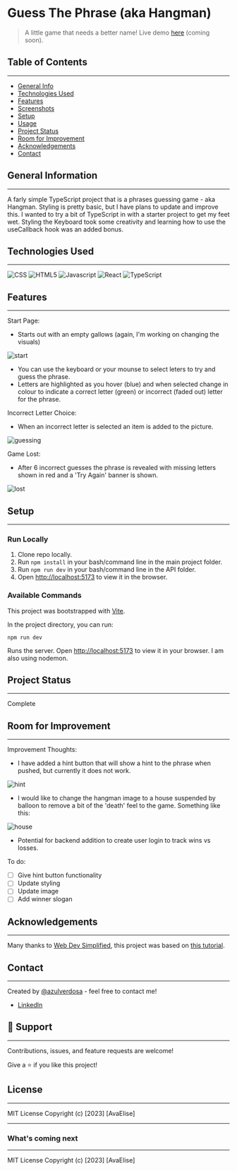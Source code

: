 # Guess The Phrase (aka Hangman)

> A little game that needs a better name! Live demo [here](http://demoexamplecomingsoon.com 'Not a real link') (coming soon).

## Table of Contents

---

- [General Info](#general-information)
- [Technologies Used](#technologies-used)
- [Features](#features)
- [Screenshots](#screenshots)
- [Setup](#setup)
- [Usage](#usage)
- [Project Status](#project-status)
- [Room for Improvement](#room-for-improvement)
- [Acknowledgements](#acknowledgements)
- [Contact](#contact)

## General Information

---

A farly simple TypeScript project that is a phrases guessing game - aka Hangman. Styling is pretty basic, but I have plans to update and improve this. I wanted to try a bit of TypeScript in with a starter project to get my feet wet. Styling the Keyboard took some creativity and learning how to use the useCallback hook was an added bonus.

## Technologies Used

---

![CSS](https://img.shields.io/badge/CSS3-1572B6.svg?style=for-the-badge&logo=CSS3&logoColor=white)
![HTML5](https://img.shields.io/badge/HTML5-E34F26.svg?style=for-the-badge&) ![Javascript](https://img.shields.io/badge/JavaScript-F7DF1E.svg?style=for-the-badge&logo=JavaScript&logoColor=black)
![React](https://img.shields.io/badge/React-61DAFB.svg?style=for-the-badge&logo=React&logoColor=black)
![TypeScript](https://img.shields.io/badge/TypeScript-3178C6.svg?style=for-the-badge&logo=TypeScript&logoColor=white)

## Features

---

Start Page:

- Starts out with an empty gallows (again, I'm working on changing the visuals)

![start](ui/demo_pictures/Screenshot%202023-01-20%20at%203.00.18%20PM.png 'Game Start')

- You can use the keyboard or your mounse to select leters to try and guess the phrase.
- Letters are highlighted as you hover (blue) and when selected change in colour to indicate a correct letter (green) or incorrect (faded out) letter for the phrase.

Incorrect Letter Choice:

- When an incorrect letter is selected an item is added to the picture.

![guessing](ui/demo_pictures/Screenshot%202023-01-20%20at%203.00.54%20PM.png 'Active Keyboard')

Game Lost:

- After 6 incorrect guesses the phrase is revealed with missing letters shown in red and a 'Try Again' banner is shown.

![lost](ui/demo_pictures/Screenshot%202023-01-20%20at%203.02.58%20PM.png 'lost game')

## Setup

---

### Run Locally

1. Clone repo locally.
2. Run `npm install` in your bash/command line in the main project folder.
3. Run `npm run dev` in your bash/command line in the API folder.
4. Open [http://localhost:5173](http://localhost:5173) to view it in the browser.

### Available Commands

This project was bootstrapped with [Vite](https://github.com/vitejs).

In the project directory, you can run:

`npm run dev`

Runs the server. Open [http://localhost:5173](http://localhost:5173) to view it in your browser. I am also using nodemon.

## Project Status

---

Complete

## Room for Improvement

---

Improvement Thoughts:

- I have added a hint button that will show a hint to the phrase when pushed, but currently it does not work.

![hint](./demo_pictures/Screenshot%202023-01-20%20at%203.18.46%20PM.png 'Hint')

- I would like to change the hangman image to a house suspended by balloon to remove a bit of the 'death' feel to the game. Something like this:

![house](./demo_pictures/Screenshot%202023-01-20%20at%203.05.37%20PM.png 'balloon house')

- Potential for backend addition to create user login to track wins vs losses.

To do:

- [ ] Give hint button functionality
- [ ] Update styling
- [ ] Update image
- [ ] Add winner slogan

## Acknowledgements

---

Many thanks to [Web Dev Simplified](https://www.youtube.com/@WebDevSimplified), this project was based on [this tutorial](https://www.youtube.com/watch?v=-ONUyenGnWw).

## Contact

---

Created by [@azulverdosa](ellemocambo@gmail.com) - feel free to contact me!

- [LinkedIn](https://www.linkedin.com/in/avatorre/ 'linked')

## 🤝 Support

---

Contributions, issues, and feature requests are welcome!

Give a ⭐️ if you like this project!

## License

---

MIT License Copyright (c) [2023] [AvaElise]

---

### What's coming next

---

MIT License Copyright (c) [2023] [AvaElise]
